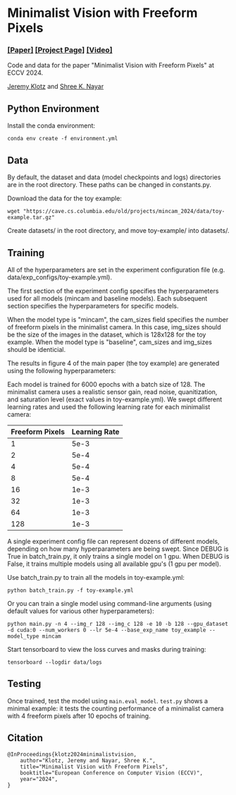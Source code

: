 # Minimalist Vision with Freeform Pixels
### [[Paper]](https://cave.cs.columbia.edu/Statics/publications/pdfs/Klotz_ECCV24.pdf) [[Project Page]](https://cave.cs.columbia.edu/projects/categories/project?cid=Computational+Imaging&pid=Minimalist+Vision+with+Freeform+Pixels) [[Video]](https://youtu.be/KC8s30clJSY)

Code and data for the paper "Minimalist Vision with Freeform Pixels" at ECCV 2024.

[Jeremy Klotz](https://cs.columbia.edu/~jklotz) and [Shree K. Nayar](https://www.cs.columbia.edu/~nayar/)


## Python Environment

Install the conda environment:
```
conda env create -f environment.yml
```

## Data

By default, the dataset and data (model checkpoints and logs) directories are in the root directory. These paths can be changed in constants.py.

Download the data for the toy example:
```
wget "https://cave.cs.columbia.edu/old/projects/mincam_2024/data/toy-example.tar.gz"
```
Create datasets/ in the root directory, and move toy-example/ into datasets/.

## Training

All of the hyperparameters are set in the experiment configuration file (e.g. data/exp_configs/toy-example.yml). 

The first section of the experiment config specifies the hyperparameters used for all models (mincam and baseline models). Each subsequent section specifies the hyperparameters for specific models. 

When the model type is "mincam", the cam_sizes field specifies the number of freeform pixels in the minimalist camera. In this case, img_sizes should be the size of the images in the dataset, which is 128x128 for the toy example. When the model type is "baseline", cam_sizes and img_sizes should be identicial. 

The results in figure 4 of the main paper (the toy example) are generated using the following hyperparameters:

Each model is trained for 6000 epochs with a batch size of 128.
The minimalist camera uses a realistic sensor gain, read noise, quanitization, and saturation level (exact values in toy-example.yml).
We swept different learning rates and used the following learning rate for each
minimalist camera:

| Freeform Pixels | Learning Rate |
| --------------- | ------------- |
| 1 | 5e-3 |
| 2 | 5e-4 |
| 4 | 5e-4 |
| 8 | 5e-4 |
| 16 | 1e-3 |
| 32 | 1e-3 |
| 64 | 1e-3 |
| 128 | 1e-3 |

A single experiment config file can represent dozens of different models, depending on how many hyperparameters are being swept. Since DEBUG is True in batch_train.py, it only trains a single model on 1 gpu. When DEBUG is False, it trains multiple models using all available gpu's (1 gpu per model).

Use batch_train.py to train all the models in toy-example.yml:
```
python batch_train.py -f toy-example.yml
```

Or you can train a single model using command-line arguments (using default values for various other hyperparameters):
```
python main.py -n 4 --img_r 128 --img_c 128 -e 10 -b 128 --gpu_dataset -d cuda:0 --num_workers 0 --lr 5e-4 --base_exp_name toy_example --model_type mincam
```

Start tensorboard to view the loss curves and masks during training:
```
tensorboard --logdir data/logs
```


## Testing

Once trained, test the model using `main.eval_model`. `test.py` shows a minimal example: it tests the counting performance of a minimalist camera with 4 freeform pixels after 10 epochs of training.

## Citation
```
@InProceedings{klotz2024minimalistvision,
    author="Klotz, Jeremy and Nayar, Shree K.",
    title="Minimalist Vision with Freeform Pixels",
    booktitle="European Conference on Computer Vision (ECCV)",
    year="2024",
}
```